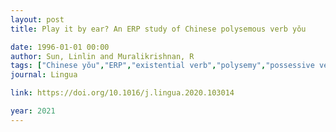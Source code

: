 ```yaml
---
layout: post
title: Play it by ear? An ERP study of Chinese polysemous verb yǒu

date: 1996-01-01 00:00
author: Sun, Linlin and Muralikrishnan, R
tags: ["Chinese yŏu","ERP","existential verb","polysemy","possessive verb"]
journal: Lingua

link: https://doi.org/10.1016/j.lingua.2020.103014

year: 2021
---
```



